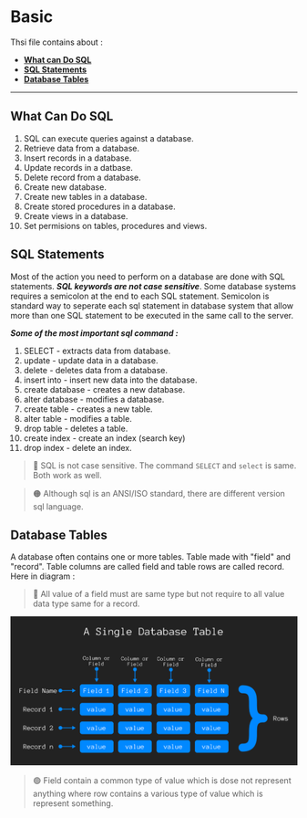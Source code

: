 Basic
=====

Thsi file contains about : 

- **[What can Do SQL](#what-can-do-sql)**
- **[SQL Statements](#sql-statements)**
- **[Database Tables](#database-tables)**

<hr />

## What Can Do SQL
1. SQL can execute queries against a database.
1. Retrieve data from a database.
1. Insert  records in a database.
1. Update records in a datbase.
1. Delete record from a database.
1. Create new database.
1. Create new tables in a database.
1. Create stored procedures in a database.
1. Create views in a database.
1. Set permisions on tables, procedures and views.

## SQL Statements
Most of the action you need to perform on a database are done with SQL statements. ***SQL keywords are not case sensitive***. Some database systems requires a semicolon at the end to each SQL statement. Semicolon is standard way to seperate each sql statement in database system that allow more than one SQL statement to be executed in the same call to the server.


***Some of the most important sql command :***
1. SELECT - extracts data from database.
2. update - update data in a database.
3. delete - deletes data from a database.
4. insert into - insert new data into the database.
5. create database - creates a new database.
6. alter database - modifies a database.
7. create table - creates a new table.
8. alter table - modifies a table.
9. drop table - deletes a table.
10. create index - create an index (search key)
11. drop index - delete an index. 

> 🔴 SQL is not case sensitive. The command `SELECT` and `select` is same. Both work as well.

> 🟠 Although sql is an ANSI/ISO standard, there are different version sql language.

## Database Tables
A database often contains one or more tables. Table made with "field" and "record". Table columns are called field and table rows are called record. Here in diagram : 

> 🔴 All value of a field must are same type but not require to all value data type same for a record.

![Database Tables](./../asset/diagrams/a_single_database_name.png)


> 🟢 Field contain a common type of value which is dose not represent anything  where row contains a various type of value which is represent something.
